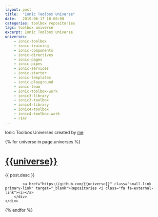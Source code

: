 ```yaml
---
layout: post
title:  "Ionic Toolbox Universe"
date:   2019-06-17 10:00:00
categories: toolbox repositories
tags: toolbox universe
excerpt: Ionic Toolbox Universe
universes:
    - ionic-toolbox 
    - ionic-training
    - ionic-components
    - ionic-directives
    - ionic-pages
    - ionic-pipes
    - ionic-services
    - ionic-starter
    - ionic-templates
    - ionic-playground
    - ionic-team
    - ionic-toolbox-work
    - ionic3-library
    - ionic3-toolbox
    - ionic4-library
    - ionic4-toolbox
    - ionic4-toolbox-work
    - r14r
---
```


Ionic Toolbox Universes created by [me](https://r14r.github.io)

<div class="grid clearfix">
{% for universe in page.universes %}
    <div class="col-1-2">
        <div class="content">
            <h1><a href="https://{{universe}}.github.io}">{{universe}}</a></h1>
            <div class="entry"><p>{{ post.desc }}</p></div>

            <a href="https://github.com/{{universe}}" class="small-link primary-link" target="_blank">Repositories <i class="fa fa-external-link"><i></a>
        </div>
    </div>
{% endfor %}
